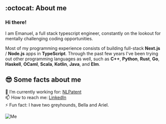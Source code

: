 ## :octocat: About me

### Hi there!

I am Emanuel, a full stack typescript engineer, constantly on the lookout for mentally challenging coding opportunities.

Most of my programming experience consists of building full-stack **Next.js** / **Node.js** apps in **TypeScript**. Through the past few years I've been trying out other programming languages as well, such as **C++**, **Python**, **Rust**, **Go**, **Haskell**, **OCaml**, **Scala**, **Kotlin**, **Java**, and **Elm**.

## 😎 Some facts about me

🌱 I’m currently working for: [NLPatent](https://www.nlpatent.com/)  
📫 How to reach me: [LinkedIn](https://www.linkedin.com/in/emanuel-farauanu/)  
⚡ Fun fact: I have two greyhounds, Bella and Ariel.

![Me](https://i.ibb.co/0D727zP/20230603-6031213-1.jpg)


